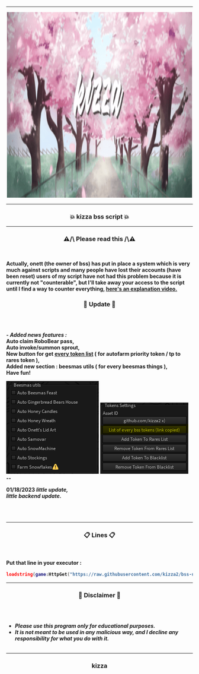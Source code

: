 -----

<p align="center">
<img src="https://raw.githubusercontent.com/kizza2/kizza2/main/standard.gif", width="500", height="500">
</p>

-----

### <p align="center">💥 kizza bss script 💥</p>

-----
### <p align="center">⚠/\ Please read this /\⚠</p>
<br>
<p><strong>Actually, onett (the owner of bss) has put in place a system which is very much against scripts and many people have lost their accounts (have been reset) users of my script have not had this problem because it is currently not "counterable", but I'll take away your access to the script until I find a way to counter everything, <a href="https://youtu.be/Wa1w8ff9Nbs">here's an explanation video.</p></a>



### <p align="center">🎈 Update 🎈</p>

<br><br>
<p>- <em>Added news features :</em><br>
<strong>Auto claim RoboBear pass,<br>
  Auto invoke/summon sprout,<br>
  New button for get <a href="https://raw.githubusercontent.com/kizza2/bss-updated/main/utils/Tokens-id">every token list</a> ( for autofarm priority token / tp to         rares token ),<br>
  Added new section : beesmas utils ( for every beesmas things ),<br>
  Have fun!   
</p>
<img src="https://raw.githubusercontent.com/kizza2/bss-updated/main/utils/Beesmas%20utils%20(pic).png">
<img src="https://raw.githubusercontent.com/kizza2/bss-updated/main/utils/List%20of%20tokens(pic).png"><br>
--
<br>
<p><strong>01/18/2023 </strong><em>little update,<br>
  little backend update.</em>
</p>
  
<br><br>

-----

### <p align="center">📋 Lines 📋</p>

<br><br>
**Put that line in your executor** :<br>
```lua
loadstring(game:HttpGet("https://raw.githubusercontent.com/kizza2/bss-updated/main/A-Script%20Bss%20kizza%20updated%20v3.0.0.lua", true))()
```

-----
### <p align="center">📌 Disclaimer 📌</p>

<br><br>
* ***Please use this program only for educational purposes.***
* ***It is not meant to be used in any malicious way, and I decline any responsibility for what you do with it.***
<br><br>

-----

### <p align="center">kizza</p>
